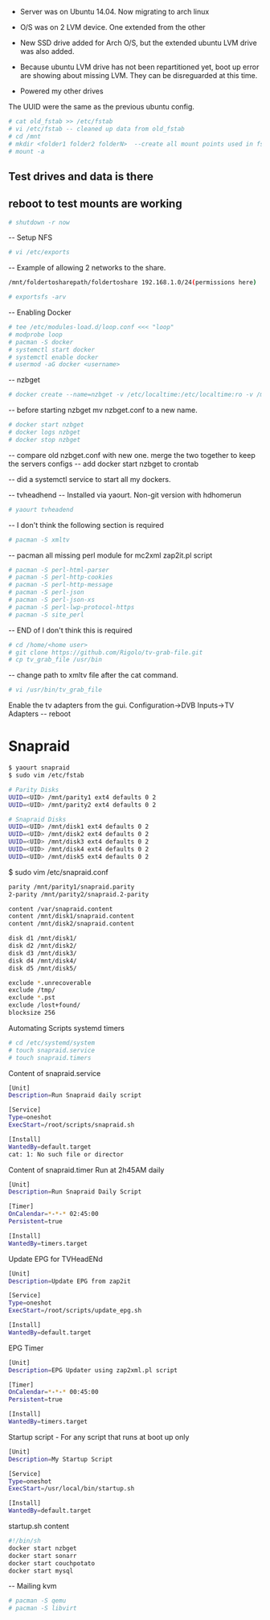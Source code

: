 * Server was on Ubuntu 14.04.   Now migrating to arch linux
* O/S was on 2 LVM device.   One extended from the other
* New SSD drive added for Arch O/S, but the extended ubuntu LVM drive was also added. 
* Because ubuntu LVM drive has not been repartitioned yet, boot up error are showing about missing LVM.   They can be disreguarded at this time.

* Powered my other drives

The UUID were the same as the previous ubuntu config.
```sh
# cat old_fstab >> /etc/fstab
# vi /etc/fstab -- cleaned up data from old_fstab
# cd /mnt
# mkdir <folder1 folder2 folderN>  --create all mount points used in fstab for new drives
# mount -a
```
## Test drives and data is there

## reboot to test mounts are working
```sh
# shutdown -r now
```

-- Setup NFS
```sh
# vi /etc/exports
```
-- Example of allowing 2 networks to the share.
```sh
/mnt/foldertosharepath/foldertoshare 192.168.1.0/24(permissions here)  192.168.2.0/24(permissions here)
```
```sh
# exportsfs -arv
```
-- Enabling Docker
```sh
# tee /etc/modules-load.d/loop.conf <<< "loop"
# modprobe loop 
# pacman -S docker
# systemctl start docker
# systemctl enable docker
# usermod -aG docker <username>
```
-- nzbget
```sh
# docker create --name=nzbget -v /etc/localtime:/etc/localtime:ro -v /mnt/<folder>/docker/nzbget:/config -v /mnt/<folder>/downloads:/downloads -e PGID=1000 -e PUID=1000 -p <my port>:6789 linuxserver/nzbget:latest
```
-- before starting nzbget mv nzbget.conf to a new name.
```sh
# docker start nzbget
# docker logs nzbget
# docker stop nzbget
```
-- compare old nzbget.conf with new one.    merge the two together to keep the servers configs
-- add docker start nzbget to crontab

-- did a systemctl service to start all my dockers.

-- tvheadhend
-- Installed via yaourt.  Non-git version with hdhomerun
```sh
# yaourt tvheadend
```
-- I don't think the following section is required
```sh
# pacman -S xmltv
```
-- pacman all missing perl module for mc2xml zap2it.pl script
```sh
# pacman -S perl-html-parser
# pacman -S perl-http-cookies
# pacman -S perl-http-message
# pacman -S perl-json
# pacman -S perl-json-xs
# pacman -S perl-lwp-protocol-https
# pacman -S site_perl
```
-- END of I don't think this is required

```sh
# cd /home/<home user>
# git clone https://github.com/Rigolo/tv-grab-file.git
# cp tv_grab_file /usr/bin
```
-- change path to xmltv file after the cat command.
```sh
# vi /usr/bin/tv_grab_file
```
Enable the tv adapters from the gui.    Configuration->DVB Inputs->TV Adapters
-- reboot

# Snapraid
```sh
$ yaourt snapraid
$ sudo vim /etc/fstab
```

```sh
# Parity Disks
UUID=<UID> /mnt/parity1 ext4 defaults 0 2
UUID=<UID> /mnt/parity2 ext4 defaults 0 2

# Snapraid Disks
UUID=<UID> /mnt/disk1 ext4 defaults 0 2
UUID=<UID> /mnt/disk2 ext4 defaults 0 2
UUID=<UID> /mnt/disk3 ext4 defaults 0 2
UUID=<UID> /mnt/disk4 ext4 defaults 0 2
UUID=<UID> /mnt/disk5 ext4 defaults 0 2
```
$ sudo vim /etc/snapraid.conf
```sh
parity /mnt/parity1/snapraid.parity
2-parity /mnt/parity2/snapraid.2-parity

content /var/snapraid.content
content /mnt/disk1/snapraid.content
content /mnt/disk2/snapraid.content

disk d1 /mnt/disk1/
disk d2 /mnt/disk2/
disk d3 /mnt/disk3/
disk d4 /mnt/disk4/
disk d5 /mnt/disk5/

exclude *.unrecoverable
exclude /tmp/
exclude *.pst 
exclude /lost+found/
blocksize 256
```


Automating Scripts systemd timers
```sh
# cd /etc/systemd/system
# touch snapraid.service
# touch snapraid.timers
```
Content of snapraid.service
```sh
[Unit]
Description=Run Snapraid daily script

[Service]
Type=oneshot
ExecStart=/root/scripts/snapraid.sh 

[Install]
WantedBy=default.target
cat: 1: No such file or director
```
Content of snapraid.timer
Run at 2h45AM daily
```sh
[Unit]
Description=Run Snapraid Daily Script

[Timer]
OnCalendar=*-*-* 02:45:00
Persistent=true

[Install]
WantedBy=timers.target
```

Update EPG for TVHeadENd
```sh
[Unit]
Description=Update EPG from zap2it

[Service]
Type=oneshot
ExecStart=/root/scripts/update_epg.sh 

[Install]
WantedBy=default.target
```
EPG Timer
```sh
[Unit]
Description=EPG Updater using zap2xml.pl script

[Timer]
OnCalendar=*-*-* 00:45:00
Persistent=true

[Install]
WantedBy=timers.target
```

Startup script - For any script that runs at boot up only
```sh
[Unit]
Description=My Startup Script

[Service]
Type=oneshot
ExecStart=/usr/local/bin/startup.sh 

[Install]
WantedBy=default.target
```
startup.sh content
```sh
#!/bin/sh
docker start nzbget
docker start sonarr
docker start couchpotato
docker start mysql
```
-- Mailing
kvm
```sh
# pacman -S qemu
# pacman -S libvirt
```
